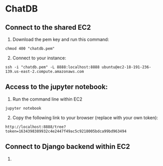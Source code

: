 # ChatDB

## Connect to the shared EC2

1. Download the pem key and run this command:
```
chmod 400 "chatdb.pem"
```

2. Connect to your instance:
```
ssh -i "chatdb.pem" -L 8888:localhost:8888 ubuntu@ec2-18-191-236-139.us-east-2.compute.amazonaws.com
```

## Access to the jupyter notebook:

1. Run the command line within EC2
```
jupyter notebook
```

2. Copy the following link to your browser (replace with your own token):

```
http://localhost:8888/tree?token=1634398389932c4e2447f49ac5c9218005bdca99bd963494 
```

## Connect to Django backend within EC2

1. 




